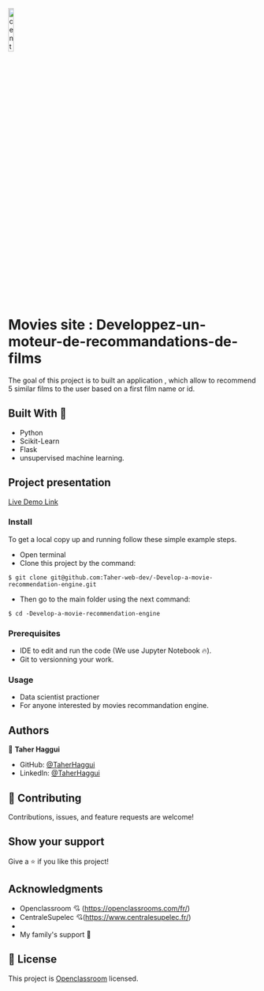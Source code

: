 
<img src = "https://www.ladn.eu/wp-content/uploads/2017/04/openclassrooms-supelec.png" alt="centrale logo" width="15%">

# Movies site  : Developpez-un-moteur-de-recommandations-de-films
The goal of this project is to built an  application , which allow to recommend 5 similar films to the user based on a first film name or id.  



## Built With 🔨

- Python 
- Scikit-Learn
- Flask
- unsupervised machine learning.

## Project presentation

[Live Demo Link](https://www.youtube.com/watch?v=35iSwxFMyTA&list=PLl2tX_AjHqW_7KU9kixotIIuo_cGQMCgY)

### Install

To get a local copy up and running follow these simple example steps.
- Open terminal
- Clone this project by the command: 

```
$ git clone git@github.com:Taher-web-dev/-Develop-a-movie-recommendation-engine.git
```

- Then go to the main folder using the next command:

```
$ cd -Develop-a-movie-recommendation-engine
```




### Prerequisites

- IDE to edit and run the code (We use Jupyter Notebook 🔥).
- Git to versionning your work.


### Usage

- Data scientist practioner
- For anyone interested by movies recommandation engine.


## Authors

👤 **Taher Haggui**

- GitHub: [@TaherHaggui](https://github.com/Taher-web-dev)
- LinkedIn: [@TaherHaggui](https://www.linkedin.com/in/taher-haggui-66b5a6198/)


## 🤝 Contributing

Contributions, issues, and feature requests are welcome!



## Show your support

Give a ⭐️ if you like this project!


## Acknowledgments
- Openclassroom  💘 (https://openclassrooms.com/fr/)
- CentraleSupelec 💘(https://www.centralesupelec.fr/)
- 
- My family's support 🙌

## 📝 License

This project is [Openclassroom](https://openclassrooms.com/fr/) licensed.
